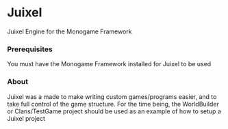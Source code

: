 # Juixel
Juixel Engine for the Monogame Framework

### Prerequisites

You must have the Monogame Framework installed for Juixel to be used

### About

Juixel was a made to make writing custom games/programs easier, and to take full control of the game structure.
For the time being, the WorldBuilder or Clans/TestGame project should be used as an example of how to setup a Juixel project